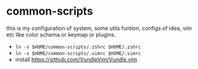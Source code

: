 # common-scripts
this is my configuration of system, some utils funtion, configs of idea, vim etc like color schema or keymap or plugins. 
* ``ln -s $HOME/common-scripts/.zshrc $HOME/.zshrc``
* ``ln -s $HOME/common-scripts/.vimrc $HOME/.vimrc``
* install https://github.com/VundleVim/Vundle.vim


